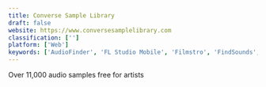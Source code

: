 ```yaml
---
title: Converse Sample Library
draft: false 
website: https://www.conversesamplelibrary.com
classification: ['']
platform: ['Web']
keywords: ['AudioFinder', 'FL Studio Mobile', 'Filmstro', 'FindSounds', 'Jukedeck', 'Kenney Assets', 'Moody sampler', 'Pacemaker', 'Resonic Player', 'Sample Focus', 'Samplism', 'Software AG webMethods', 'Sononym', 'Unity Asset Store', 'ccMixter', 'soundpiece']
---
```

Over 11,000 audio samples free for artists